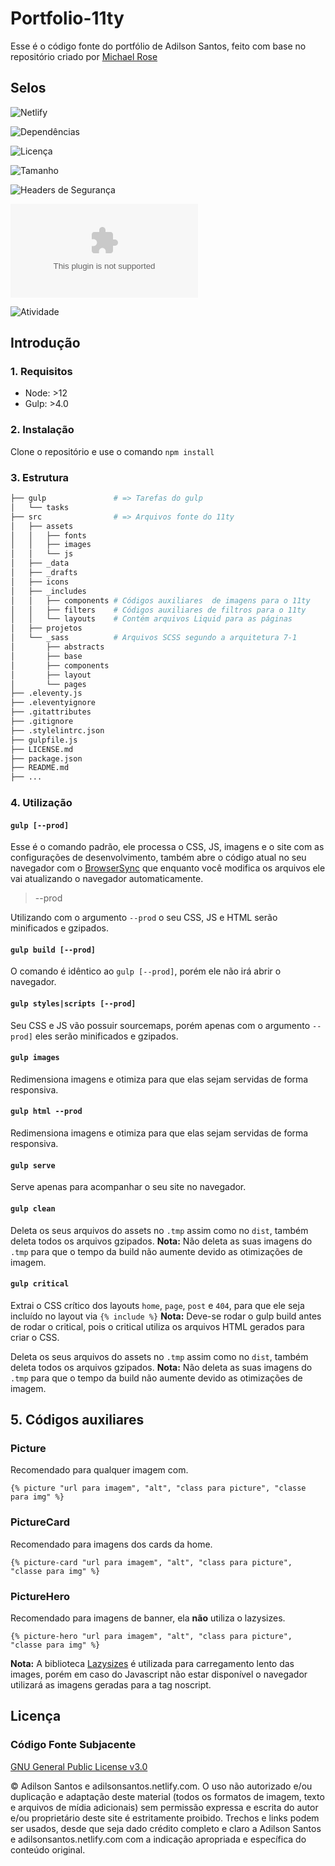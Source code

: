 # Portfolio-11ty

Esse é o código fonte do portfólio de Adilson Santos, feito com base no repositório criado por [Michael Rose](https://github.com/mmistakes/made-mistakes-jekyll/)

## Selos

![Netlify](https://img.shields.io/netlify/b25fb8b1-4bb4-4f49-ad1c-2358c7b0ca12)

![Dependências](https://img.shields.io/david/adilsonfsantos/Portfolio-11ty)

![Licença](https://img.shields.io/github/license/adilsonfsantos/Portfolio-11ty)

![Tamanho](https://img.shields.io/github/repo-size/adilsonfsantos/Portfolio-11ty)

![Headers de Segurança](https://img.shields.io/security-headers?url=https%3A%2F%2Fadilsonsantos.netlify.com)

![Pontuação do Mozilla HTTP Observatory](https://img.shields.io/mozilla-observatory/grade-score/adilsonsantos.netlify.com?publish)

![Atividade](https://img.shields.io/github/commit-activity/w/adilsonfsantos/Portfolio-11ty)

## Introdução

### 1. Requisitos

- Node: >12
- Gulp: >4.0

### 2. Instalação

Clone o repositório e use o comando ```npm install```

### 3. Estrutura

```bash
├── gulp               # => Tarefas do gulp
│   └── tasks
├── src                # => Arquivos fonte do 11ty
│   ├── assets
│   │   ├── fonts
│   │   ├── images
│   │   └── js
│   ├── _data
│   ├── _drafts
│   ├── icons
│   ├── _includes
│   │   ├── components # Códigos auxiliares  de imagens para o 11ty
│   │   ├── filters    # Códigos auxiliares de filtros para o 11ty
│   │   └── layouts    # Contém arquivos Liquid para as páginas
│   ├── projetos
│   └── _sass          # Arquivos SCSS segundo a arquitetura 7-1
│       ├── abstracts
│       ├── base
│       ├── components
│       ├── layout
│       └── pages
├── .eleventy.js
├── .eleventyignore
├── .gitattributes
├── .gitignore
├── .stylelintrc.json
├── gulpfile.js
├── LICENSE.md
├── package.json
├── README.md
├── ...
```

### 4. Utilização

#### ```gulp [--prod]```

Esse é o comando padrão, ele processa o CSS, JS, imagens e o site com as configurações de desenvolvimento, também abre o código atual no seu navegador com o [BrowserSync](https://github.com/shakyShane/browser-sync) que enquanto você modifica os arquivos ele vai atualizando o navegador automaticamente.

> --prod

Utilizando com o argumento ```--prod``` o seu CSS, JS e HTML serão minificados e gzipados.

#### ```gulp build [--prod]```

O comando é idêntico ao ```gulp [--prod]```, porém ele não irá abrir o navegador.

#### ```gulp styles|scripts [--prod]```

Seu CSS e JS vão possuir sourcemaps, porém apenas com o argumento ```--prod]``` eles serão minificados e gzipados.

#### ```gulp images```

Redimensiona imagens e otimiza para que elas sejam servidas de forma responsiva.

#### ```gulp html --prod```

Redimensiona imagens e otimiza para que elas sejam servidas de forma responsiva.

#### ```gulp serve```

Serve apenas para acompanhar o seu site no navegador.

#### ```gulp clean```

Deleta os seus arquivos do assets no ```.tmp``` assim como no ```dist```, também deleta todos os arquivos gzipados. **Nota:** Não deleta as suas imagens do ```.tmp``` para que o tempo da build não aumente devido as otimizações de imagem.

#### ```gulp critical```

Extrai o CSS crítico dos layouts ```home```, ```page```, ```post``` e ```404```, para que ele seja incluído no layout via ```{% include %}``` **Nota:** Deve-se rodar o gulp build antes de rodar o critical, pois o critical utiliza os arquivos HTML gerados para criar o CSS.

Deleta os seus arquivos do assets no ```.tmp``` assim como no ```dist```, também deleta todos os arquivos gzipados. **Nota:** Não deleta as suas imagens do ```.tmp``` para que o tempo da build não aumente devido as otimizações de imagem.

## 5. Códigos auxiliares

### Picture

Recomendado para qualquer imagem com.

```{% picture "url para imagem", "alt", "class para picture", "classe para img" %}```

### PictureCard

Recomendado para imagens dos cards da home.

```{% picture-card "url para imagem", "alt", "class para picture", "classe para img" %}```

### PictureHero

Recomendado para imagens de banner, ela **não** utiliza o lazysizes.

```{% picture-hero "url para imagem", "alt", "class para picture", "classe para img" %}```

**Nota:** A biblioteca [Lazysizes](https://github.com/aFarkas/lazysizes) é utilizada para carregamento lento das images, porém em caso do Javascript não estar disponível o navegador utilizará as imagens geradas para a tag noscript.

## Licença

### Código Fonte Subjacente

[GNU General Public License v3.0](https://github.com/adilsonfsantos/Portfolio-11ty/blob/master/LICENSE.md)

© Adilson Santos e adilsonsantos.netlify.com. O uso não autorizado e/ou duplicação e adaptação deste material (todos os formatos de imagem, texto e arquivos de mídia adicionais) sem permissão expressa e escrita do autor e/ou proprietário deste site é estritamente proibido. Trechos e links podem ser usados, desde que seja dado crédito completo e claro a Adilson Santos e adilsonsantos.netlify.com com a indicação apropriada e específica do conteúdo original.
